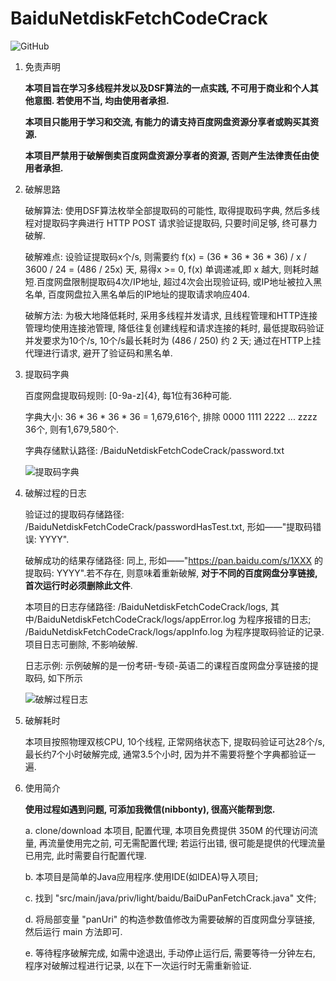 # BaiduNetdiskFetchCodeCrack

![GitHub](https://img.shields.io/github/license/GuangPingLin/BaiduPanFetchCrack)

1. 免责声明

	**本项目旨在学习多线程并发以及DSF算法的一点实践, 不可用于商业和个人其他意图. 若使用不当, 均由使用者承担.**
	
	**本项目只能用于学习和交流, 有能力的请支持百度网盘资源分享者或购买其资源.**
	
	**本项目严禁用于破解倒卖百度网盘资源分享者的资源, 否则产生法律责任由使用者承担.**
	
2. 破解思路

	破解算法: 使用DSF算法枚举全部提取码的可能性, 取得提取码字典, 然后多线程对提取码字典进行 HTTP POST 请求验证提取码, 只要时间足够, 终可暴力破解.
	
	破解难点: 设验证提取码x个/s, 则需要约 f(x) = (36 * 36 * 36 * 36) / x / 3600 / 24 = (486 / 25x) 天, 易得x >= 0, f(x) 单调递减,即 x 越大, 则耗时越短.百度网盘限制提取码4次/IP地址, 超过4次会出现验证码, 或IP地址被拉入黑名单, 百度网盘拉入黑名单后的IP地址的提取请求响应404.

	破解方法: 为极大地降低耗时, 采用多线程并发请求, 且线程管理和HTTP连接管理均使用连接池管理, 降低往复创建线程和请求连接的耗时, 最低提取码验证并发要求为10个/s, 10个/s最长耗时为 (486 / 250) 约 2 天; 通过在HTTP上挂代理进行请求, 避开了验证码和黑名单.

3. 提取码字典

	百度网盘提取码规则: [0-9a-z]{4}, 每1位有36种可能.
	
	字典大小: 36 * 36 * 36 * 36 = 1,679,616个, 排除 0000 1111 2222 ... zzzz 36个, 则有1,679,580个.
	
	字典存储默认路径: /BaiduNetdiskFetchCodeCrack/password.txt
	
	![提取码字典](https://user-images.githubusercontent.com/43131785/162620894-bbc34322-4c6c-4062-a8c3-45729ba14a25.png)
	
4. 破解过程的日志

	验证过的提取码存储路径: /BaiduNetdiskFetchCodeCrack/passwordHasTest.txt, 形如——"提取码错误: YYYY".

	破解成功的结果存储路径: 同上, 形如——"https://pan.baidu.com/s/1XXX 的提取码: YYYY".若不存在, 则意味着重新破解, **对于不同的百度网盘分享链接, 首次运行时必须删除此文件**.
	
	本项目的日志存储路径: /BaiduNetdiskFetchCodeCrack/logs, 其中/BaiduNetdiskFetchCodeCrack/logs/appError.log 为程序报错的日志; /BaiduNetdiskFetchCodeCrack/logs/appInfo.log 为程序提取码验证的记录.项目日志可删除, 不影响破解.
	
	日志示例: 示例破解的是一份考研-专硕-英语二的课程百度网盘分享链接的提取码, 如下所示

	![破解过程日志](https://user-images.githubusercontent.com/43131785/162657406-1bb89502-e3f3-4118-b377-7cb3ba4ba1a4.png)

5. 破解耗时

	本项目按照物理双核CPU, 10个线程, 正常网络状态下, 提取码验证可达28个/s, 最长约7个小时破解完成, 通常3.5个小时, 因为并不需要将整个字典都验证一遍.
	
6. 使用简介

	**使用过程如遇到问题, 可添加我微信(nibbonty), 很高兴能帮到您.**

	a. clone/download 本项目, 配置代理, 本项目免费提供 350M 的代理访问流量, 再流量使用完之前, 可无需配置代理; 若运行出错, 很可能是提供的代理流量已用完, 此时需要自行配置代理.

	b. 本项目是简单的Java应用程序.使用IDE(如IDEA)导入项目;
	
	c. 找到 "src/main/java/priv/light/baidu/BaiDuPanFetchCrack.java" 文件;
	
	d. 将局部变量 "panUri" 的构造参数值修改为需要破解的百度网盘分享链接, 然后运行 main 方法即可.
	
	e. 等待程序破解完成, 如需中途退出, 手动停止运行后, 需要等待一分钟左右, 程序对破解过程进行记录, 以在下一次运行时无需重新验证.
	
